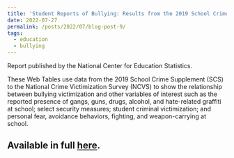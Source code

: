 ```yaml
---
title: 'Student Reports of Bullying: Results from the 2019 School Crime Supplement to the National Crime Victimization Survey'
date: 2022-07-27
permalink: /posts/2022/07/blog-post-9/
tags:
  - education
  - bullying
---
```

Report published by the National Center for Education Statistics.

These Web Tables use data from the 2019 School Crime Supplement (SCS) to the National Crime Victimization Survey (NCVS) to show the relationship between bullying victimization and other variables of interest such as the reported presence of gangs, guns, drugs, alcohol, and hate-related graffiti at school; select security measures; student criminal victimization; and personal fear, avoidance behaviors, fighting, and weapon-carrying at school.

Available in full [here](https://nces.ed.gov/pubsearch/pubsinfo.asp?pubid=2022031).
------
